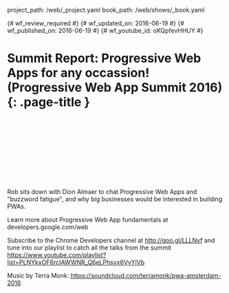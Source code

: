 project_path: /web/_project.yaml
book_path: /web/shows/_book.yaml

{# wf_review_required #}
{# wf_updated_on: 2016-06-19 #}
{# wf_published_on: 2016-06-19 #}
{# wf_youtube_id: oKQpfevHHUY #}

# Summit Report: Progressive Web Apps for any occassion! (Progressive Web App Summit 2016) {: .page-title }


<div class="video-wrapper">
  <iframe class="devsite-embedded-youtube-video" data-video-id="oKQpfevHHUY"
          data-autohide="1" data-showinfo="0" frameborder="0" allowfullscreen>
  </iframe>
</div>


Rob sits down with Dion Almaer to chat Progressive Web Apps and "buzzword fatigue", and why big businesses would be interested in building PWAs.

Learn more about Progressive Web App fundamentals at developers.google.com/web

Subscribe to the Chrome Developers channel at http://goo.gl/LLLNvf and tune into our playlist to catch all the talks from the summit
https://www.youtube.com/playlist?list=PLNYkxOF6rcIAWWNR_Q6eLPhsyx6VvYjVb

Music by Terra Monk: https://soundcloud.com/terramonk/pwa-amsterdam-2016
